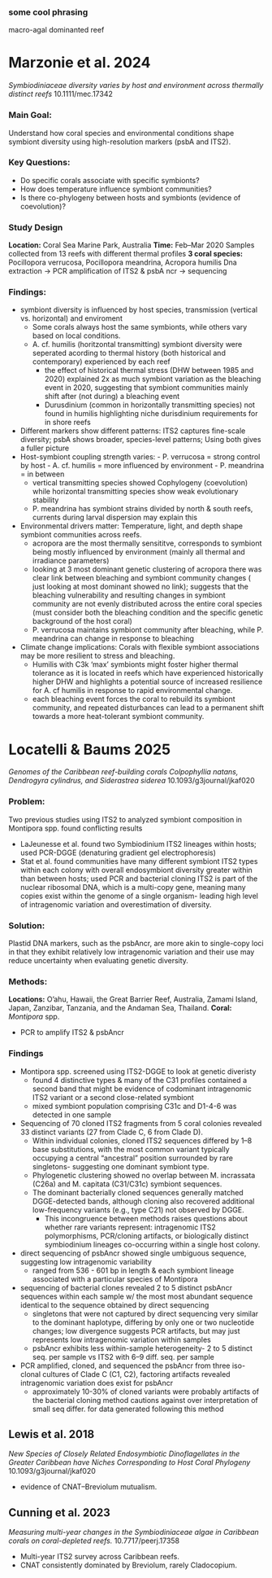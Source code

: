 ### some cool phrasing 
macro-agal dominanted reef 
# Marzonie et al. 2024
*Symbiodiniaceae diversity varies by host and environment across thermally distinct reefs* 10.1111/mec.17342
### Main Goal: 
Understand how coral species and environmental conditions shape symbiont diversity using high-resolution markers (psbA and ITS2).
### Key Questions:
- Do specific corals associate with specific symbionts?
- How does temperature influence symbiont communities?
- Is there co-phylogeny between hosts and symbionts (evidence of coevolution)?
### Study Design 
**Location:** Coral Sea Marine Park, Australia
**Time:** Feb–Mar 2020
Samples collected from 13 reefs with different thermal profiles
**3 coral species:** Pocillopora verrucosa, Pocillopora meandrina, Acropora humilis
Dna extraction -> PCR amplification of ITS2 & psbA ncr -> sequencing 
### Findings: 
- symbiont diversity is influenced by host species, transmission (vertical vs. horizontal) and enviroment 
	- Some corals always host the same symbionts, while others vary based on local conditions.
	- A. cf. humilis (horitzontal transmitting) symbiont diversity were seperated acording to thermal history (both historical and contemporary) experienced by each reef
		- the effect of historical thermal stress (DHW between 1985 and 2020) explained 2x as much symbiont variation as the bleaching event in 2020, suggesting that symbiont communities mainly shift after (not during) a bleaching event
		- Durusdinium (common in horizontally transmitting species) not found in humilis highlighting niche durisdinium requirements for in shore reefs 
- Different markers show different patterns: ITS2 captures fine-scale diversity; psbA shows broader, species-level patterns; Using both gives a fuller picture
- Host-symbiont coupling strength varies: 
		- P. verrucosa = strong control by host
		- A. cf. humilis = more influenced by environment
		- P. meandrina = in between
	- vertical transmitting species showed Cophylogeny (coevolution) while horizontal transmitting species show weak evolutionary stability 
	- P. meandrina has symbiont strains divided by north & south reefs, currents during larval dispersion may explain this 
- Environmental drivers matter: Temperature, light, and depth shape symbiont communities across reefs.
	- acropora are the most thermally sensititve, corresponds to symbiont being mostly influenced by environment (mainly all thermal and irradiance parameters)
	- looking at 3 most dominant genetic clustering of acropora there was clear link between bleaching and symbiont community changes ( just looking at most dominant showed no link); suggests that the bleaching vulnerability and resulting changes in symbiont community are not evenly distributed across the entire coral species (must consider both the bleaching condition and the specific genetic background of the host coral)
	- P. verrucosa maintains symbiont community after bleaching, while P. meandrina can change in response to bleaching 
- Climate change implications: Corals with flexible symbiont associations may be more resilient to stress and bleaching.
	- Humilis with C3k ‘max’ symbionts might foster higher thermal tolerance as it is located in reefs which have experienced historically higher DHW and highlights a potential source of increased resilience for A. cf humilis in response to rapid environmental change. 
	- each bleaching event forces the coral to rebuild its symbiont community, and repeated disturbances can lead to a permanent shift towards a more heat-tolerant symbiont community.
# Locatelli & Baums 2025 
*Genomes of the Caribbean reef-building corals Colpophyllia natans, Dendrogyra cylindrus, and Siderastrea siderea* 10.1093/g3journal/jkaf020
### Problem: 
Two previous studies using ITS2 to analyzed symbiont composition in Montipora spp. found conflicting results
- LaJeunesse et al. found two Symbiodinium ITS2 lineages within hosts; used PCR-DGGE (denaturing gradient gel electrophoresis)
- Stat et al. found communities have many different symbiont ITS2 types within each colony with overall endosymbiont diversity greater within than between hosts; used PCR and bacterial cloning
ITS2 is part of the nuclear ribosomal DNA, which is a multi-copy gene, meaning many copies exist within the genome of a single organism- leading high level of intragenomic variation and overestimation of  diversity. 
### Solution:
Plastid DNA markers, such as the psbAncr, are more akin to single-copy loci in that they exhibit relatively low intragenomic variation and their use may reduce uncertainty when evaluating genetic diversity.
### Methods:
**Locations:** O’ahu, Hawaii, the Great Barrier Reef, Australia,  Zamami Island, Japan, Zanzibar, Tanzania, and the Andaman Sea, Thailand. 
**Coral:** *Montipora* spp.
-  PCR to amplify ITS2 & psbAncr
### Findings
- Montipora spp. screened using ITS2-DGGE to look at genetic diveristy
	- found 4 distinctive types & many of the C31 profiles contained a second band that might be evidence of codominant intragenomic ITS2 variant or a second close-related symbiont
	- mixed symbiont population comprising C31c and D1-4-6 was detected in one sample
- Sequencing of 70 cloned ITS2 fragments from 5 coral colonies revealed 33 distinct variants (27 from Clade C, 6 from Clade D).
	- Within individual colonies, cloned ITS2 sequences differed by 1–8 base substitutions, with the most common variant typically occupying a central “ancestral” position surrounded by rare singletons- suggesting one dominant symbiont type. 
	- Phylogenetic clustering showed no overlap between M. incrassata (C26a) and M. capitata (C31/C31c) symbiont sequences.
	- The dominant bacterially cloned sequences generally matched DGGE-detected bands, although cloning also recovered additional low-frequency variants (e.g., type C21) not observed by DGGE.
		- This incongruence between methods raises questions about whether rare variants represent: intragenomic ITS2 polymorphisms, PCR/cloning artifacts, or biologically distinct symbiodinium lineages co-occurring within a single host colony.
- direct sequencing of psbAncr showed single umbiguous sequence, suggesting low intragenomic variability
	- ranged from 536 - 601 bp in length & each symbiont lineage associated with a particular species of Montipora
- sequencing of bacterial clones revealed 2 to 5 distinct psbAncr sequences within each sample w/ the most most abundant sequence identical to the sequence obtained by direct sequencing
	- singletons that were not captured by direct sequencing very similar to the dominant haplotype, differing by only one or two nucleotide changes; low divergence suggests PCR artifacts, but may just represents low intragenomic variation within samples
	- psbAncr exhibits less within-sample heterogeneity- 2 to 5 distinct seq. per sample vs ITS2 with 6–9 diff. seq. per sample
- PCR amplified, cloned, and sequenced the psbAncr from three iso-clonal cultures of Clade C (C1, C2), factoring artifacts revealed intragenomic variation does exist for psbAncr
	- approximately 10-30% of cloned variants were probably artifacts of the bacterial cloning method cautions against over interpretation of small seq differ. for data generated following this method






## Lewis et al. 2018 
*New Species of Closely Related Endosymbiotic Dinoflagellates in the Greater Caribbean have Niches Corresponding to Host Coral Phylogeny* 10.1093/g3journal/jkaf020
- evidence of CNAT–Breviolum mutualism.
## Cunning et al. 2023 
*Measuring multi-year changes in the Symbiodiniaceae algae in Caribbean corals on coral-depleted reefs.* 10.7717/peerj.17358
- Multi-year ITS2 survey across Caribbean reefs.
- CNAT consistently dominated by Breviolum, rarely Cladocopium.

